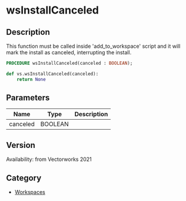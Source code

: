 # wsInstallCanceled

## Description
This function must be called inside 'add_to_workspace' script and it will mark the install as canceled, interrupting the install.

```pascal
PROCEDURE wsInstallCanceled(canceled : BOOLEAN);
```

```python
def vs.wsInstallCanceled(canceled):
    return None
```

## Parameters
|Name|Type|Description|
|---|---|---|
|canceled|BOOLEAN|   |

## Version
Availability: from Vectorworks 2021

## Category
* [Workspaces](../Categories/Workspaces.md)
